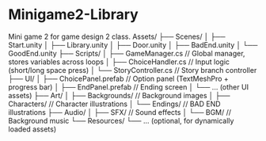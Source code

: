 # Minigame2-Library
Mini  game 2 for game design 2 class. 
Assets/
├── Scenes/
│   ├── Start.unity
│   ├── Library.unity
│   ├── Door.unity
│   ├── BadEnd.unity
│   └── GoodEnd.unity
├── Scripts/
│   ├── GameManager.cs         // Global manager, stores variables across loops
│   ├── ChoiceHandler.cs       // Input logic (short/long space press)
│   └── StoryController.cs     // Story branch controller
├── UI/
│   ├── ChoicePanel.prefab     // Option panel (TextMeshPro + progress bar)
│   ├── EndPanel.prefab        // Ending screen
│   └── ... (other UI assets)
├── Art/
│   ├── Backgrounds/           // Background images
│   ├── Characters/            // Character illustrations
│   └── Endings/               // BAD END illustrations
├── Audio/
│   ├── SFX/                   // Sound effects
│   └── BGM/                   // Background music
└── Resources/
    └── ... (optional, for dynamically loaded assets)